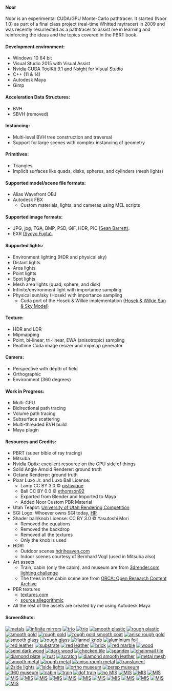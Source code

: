
#### Noor
Noor is an experimental CUDA/GPU Monte-Carlo pathtracer.  It started (Noor 1.0) as part of a final class project (real-time Whitted raytracer) in 2009 and was recently resurrected as a pathtracer to assist me in learning and reinforcing the ideas and the topics covered in the PBRT book. 
 
#### Development environment:
* Windows 10 64 bit 
* Visual Studio 2015 with Visual Assist 
* Nvidia CUDA ToolKit 9.1 and Nsight for Visual Studio 
* C++ (11 & 14)
* Autodesk Maya
* Gimp 

#### Acceleration Data Structures:
* BVH
* SBVH (removed)

#### Instancing:
* Multi-level BVH tree construction and traversal
* Support for large scenes with complex instancing of geometry

#### Primitives:
* Triangles
* Implicit surfaces like quads, disks, spheres, and cylinders (mesh lights)

#### Supported model/scene file formats:
* Alias Wavefront OBJ
* Autodesk FBX
   * Custom materials, lights, and cameras using MEL scripts

#### Supported image formats:
* JPG, jpg, TGA, BMP, PSD, GIF, HDR, PIC [(Sean Barrett)](https://github.com/nothings/stb). 
* EXR [(Syoyo Fujita)](https://github.com/syoyo/tinyexr).

#### Supported lights:
* Environment lighting (HDR and physical sky)
* Distant lights
* Area lights
* Point lights
* Spot lights
* Mesh area lights (quad, sphere, and disk)
* Infinite/environment light with importance sampling
* Physical sun/sky (Hosek) with importance sampling  
   * Cuda port of the Hosek & Wilkie implementation [(Hosek & Wilkie Sun & Sky Model)](http://cgg.mff.cuni.cz/projects/SkylightModelling/)

#### Texture:
* HDR and LDR
* Mipmapping
* Point, bi-linear, tri-linear, EWA (anisotropic) sampling
* Realtime Cuda image resizer and mipmap generator

#### Camera:
* Perspective with depth of field
* Orthographic
* Environment (360 degrees)

#### Work in Progress:
* Multi-GPU
* Bidirectional path tracing
* Volume path tracing
* Subsurface scattering
* Multi-threaded BVH build
* Maya plugin

#### Resources and Credits: 
* PBRT (super bible of ray tracing)
* Mitsuba
* Nvidia Optix: excellent resource on the GPU side of things
* Solid Angle Arnold Renderer: ground truth
* Octane Renderer: ground truth
* Pixar Luxo Jr. and Luxo Ball License: 
   * Lamp CC BY 3.0 © [pistiwique](https://www.blendswap.com/blends/view/75677)
   * Ball CC BY 0.0 © [ethomson92](https://www.blendswap.com/blends/view/91066) 
   * Exported from Blender and Imported to Maya	
   * Added Noor Custom PBR Material
* Utah Teapot: [University of Utah Rendering Competition](https://graphics.cs.utah.edu/trc/)
* SGI Logo: Whoever owns SGI today, [HP](https://www.hpe.com/us/en/solutions/hpc-high-performance-computing.html)
* Shader ball/knob License: CC BY 3.0 © Yasutoshi Mori
   * Removed the equations
   * Removed the backdrop
   * Removed all the textures
   * Only the knob is used
* HDRI 
   * Outdoor scenes [hdriheaven.com](https://hdriheaven.com)
   * Indoor scenes courtesy of Bernhard Vogl (used in Mitsuba also)
* Art assets
   * Train, cabin (only the cabin), and museum are from [3drender.com lighting challenge](http://www.3drender.com/challenges/)
   * The trees in the cabin scene are from [ORCA: Open Research Content Archive](https://developer.nvidia.com/orca/speedtree)
* PBR textures
   * [textures.com](https://textures.com)
   * [source allegorithmic](https://source.allegorithmic.com/)
* All the rest of the assets are created by me using Autodesk Maya

#### ScreenShots:
[![metals](screenshots/50percent/metals.jpg "metals")](screenshots/100percent/metal.jpg)
[![infinite mirrors](screenshots/50percent/screenshot-12-06-2018-15-57-25.jpg "infinite mirrors")](screenshots/100percent/screenshot-12-06-2018-15-57-25.jpg)
[![trio](screenshots/50percent/screenshot-07-06-2018-11-47-47.jpg "smooth plastic")](screenshots/100percent/screenshot-07-06-2018-11-47-47.jpg)
[![trio](screenshots/50percent/screenshot-07-06-2018-14-19-36.jpg "smooth plastic")](screenshots/100percent/screenshot-07-06-2018-14-19-36.jpg)
[![smooth plastic](screenshots/50percent/screenshot-23-05-2018-10-05-35.jpg "smooth plastic")](screenshots/100percent/screenshot-23-05-2018-10-05-35.jpg)
[![rough plastic](screenshots/50percent/screenshot-23-05-2018-10-08-01.jpg "rough plastic")](screenshots/100percent/screenshot-23-05-2018-10-08-01.jpg)
[![smooth gold](screenshots/50percent/screenshot-22-05-2018-13-28-56.jpg "smooth gold")](screenshots/100percent/screenshot-22-05-2018-13-28-56.jpg)
[![rough gold](screenshots/50percent/screenshot-22-05-2018-13-27-03.jpg "rough gold")](screenshots/100percent/screenshot-22-05-2018-13-27-03.jpg)
[![rough gold smooth coat](screenshots/50percent/screenshot-22-05-2018-13-13-45.jpg "rough gold smoothcoating")](screenshots/100percent/screenshot-22-05-2018-13-13-45.jpg)
[![aniso rough gold](screenshots/50percent/screenshot-23-05-2018-10-15-17.jpg "anisotropic rough gold")](screenshots/100percent/screenshot-23-05-2018-10-15-17.jpg)
[![smooth glass](screenshots/50percent/screenshot-21-05-2018-13-47-19.jpg "smooth glass")](screenshots/100percent/screenshot-21-05-2018-13-47-19.jpg)
[![rough glass](screenshots/50percent/screenshot-29-05-2018-18-30-13.jpg "rough glass")](screenshots/100percent/screenshot-29-05-2018-18-30-13.jpg)
[![flannel knob](screenshots/50percent/screenshot-21-05-2018-12-46-57.jpg "flannel")](screenshots/100percent/screenshot-21-05-2018-12-46-57.jpg)
[![aluminium foil](screenshots/50percent/screenshot-21-05-2018-13-09-10.jpg "aluminium foil")](screenshots/100percent/screenshot-21-05-2018-13-09-10.jpg)
[![red leather](screenshots/50percent/screenshot-21-05-2018-14-21-41.jpg)](screenshots/100percent/screenshot-21-05-2018-14-21-41.jpg)
[![substrate](screenshots/50percent/screenshot-22-05-2018-15-44-15.jpg)](screenshots/100percent/screenshot-22-05-2018-15-44-15.jpg)
[![red leather](screenshots/50percent/screenshot-23-05-2018-14-34-53.jpg)](screenshots/100percent/screenshot-23-05-2018-14-34-53.jpg)
[![brick](screenshots/50percent/screenshot-23-05-2018-14-35-44.jpg)](screenshots/100percent/screenshot-23-05-2018-14-35-44.jpg)
[![red marble](screenshots/50percent/screenshot-23-05-2018-15-31-13.jpg)](screenshots/100percent/screenshot-23-05-2018-15-31-13.jpg)
[![wood](screenshots/50percent/screenshot-23-05-2018-15-34-58.jpg)](screenshots/100percent/screenshot-23-05-2018-15-34-58.jpg)
[![semi dark wood](screenshots/50percent/screenshot-23-05-2018-15-38-04.jpg)](screenshots/100percent/screenshot-23-05-2018-15-38-04.jpg)
[![dark wood](screenshots/50percent/screenshot-23-05-2018-15-39-32.jpg)](screenshots/100percent/screenshot-23-05-2018-15-39-32.jpg)
[![checked tile](screenshots/50percent/screenshot-23-05-2018-15-46-56.jpg)](screenshots/100percent/screenshot-23-05-2018-15-46-56.jpg)
[![spandex](screenshots/50percent/screenshot-23-05-2018-15-51-09.jpg)](screenshots/100percent/screenshot-23-05-2018-15-51-09.jpg)
[![chainmail tile](screenshots/50percent/screenshot-23-05-2018-15-58-59.jpg)](screenshots/100percent/screenshot-23-05-2018-15-58-59.jpg)
[![diamond plate](screenshots/50percent/screenshot-23-05-2018-15-56-55.jpg)](screenshots/100percent/screenshot-23-05-2018-15-56-55.jpg)
[![rust](screenshots/50percent/screenshot-29-05-2018-13-18-04.jpg)](screenshots/100percent/screenshot-29-05-2018-13-18-04.jpg)
[![scratch](screenshots/50percent/screenshot-29-05-2018-14-21-34.jpg)](screenshots/100percent/screenshot-29-05-2018-14-21-34.jpg)
[![diamond smooth leather](screenshots/50percent/screenshot-29-05-2018-15-12-52.jpg)](screenshots/100percent/screenshot-29-05-2018-15-12-52.jpg)
[![metal mesh](screenshots/50percent/screenshot-29-05-2018-16-00-16.jpg)](screenshots/100percent/screenshot-29-05-2018-16-00-16.jpg)
[![smooth metal](screenshots/50percent/screenshot-23-05-2018-10-28-41.jpg)](screenshots/100percent/screenshot-23-05-2018-10-28-41.jpg)
[![rough metal](screenshots/50percent/screenshot-23-05-2018-10-32-29.jpg)](screenshots/100percent/screenshot-23-05-2018-10-32-29.jpg)
[![aniso rough metal](screenshots/50percent/screenshot-23-05-2018-10-27-41.jpg)](screenshots/100percent/screenshot-23-05-2018-10-27-41.jpg)
[![translucent](screenshots/50percent/screenshot-23-05-2018-11-56-01.jpg)](screenshots/100percent/screenshot-23-05-2018-11-56-01.jpg)
[![2side lights](screenshots/50percent/screenshot-23-05-2018-12-13-36.jpg)](screenshots/100percent/screenshot-23-05-2018-12-13-36.jpg)
[![1side lights](screenshots/50percent/screenshot-23-05-2018-12-14-17.jpg)](screenshots/100percent/screenshot-23-05-2018-12-14-17.jpg)
[![ortho museum](screenshots/50percent/screenshot-23-05-2018-12-46-45.jpg "orthographic camera")](screenshots/100percent/screenshot-23-05-2018-12-46-45.jpg)
[![persp museum](screenshots/50percent/screenshot-23-05-2018-12-49-44.jpg "perspective camera")](screenshots/100percent/screenshot-23-05-2018-12-49-44.jpg)
[![360 museum](screenshots/50percent/screenshot-23-05-2018-12-52-59.jpg "360/environment camera")](screenshots/100percent/screenshot-23-05-2018-12-52-59.jpg)
[![cabin](screenshots/50percent/screenshot-23-05-2018-13-26-10.jpg "instanced trees, shadow catcher, composit")](screenshots/100percent/screenshot-23-05-2018-13-26-10.jpg)
[![train](screenshots/50percent/screenshot-23-05-2018-14-12-20.jpg "pinhole camera")](screenshots/100percent/screenshot-23-05-2018-14-12-20.jpg)
[![dof train](screenshots/50percent/screenshot-23-05-2018-14-19-09.jpg "DOF thin lens")](screenshots/100percent/screenshot-23-05-2018-14-19-09.jpg)
[![no MIS](screenshots/50percent/screenshot-26-05-2018-15-47-11.jpg "veach no MIS")](screenshots/100percent/screenshot-26-05-2018-15-47-11.jpg)
[![MIS](screenshots/50percent/screenshot-26-05-2018-15-47-17.jpg "veach MIS")](screenshots/100percent/screenshot-26-05-2018-15-47-17.jpg)
[![MIS](screenshots/50percent/screenshot-26-05-2018-18-14-15.jpg "indoors studio")](screenshots/100percent/screenshot-26-05-2018-18-14-15.jpg)
[![MIS](screenshots/50percent/screenshot-26-05-2018-18-14-22.jpg "indoors studio importance sampled test")](screenshots/100percent/screenshot-26-05-2018-18-14-22.jpg)
[![MIS](screenshots/50percent/screenshot-26-05-2018-18-15-29.jpg "indoors")](screenshots/100percent/screenshot-26-05-2018-18-15-29.jpg)
[![MIS](screenshots/50percent/screenshot-26-05-2018-18-15-35.jpg "indoors importance sampled test")](screenshots/100percent/screenshot-26-05-2018-18-15-35.jpg)
[![MIS](screenshots/50percent/screenshot-26-05-2018-18-18-04.jpg "outdoors")](screenshots/100percent/screenshot-26-05-2018-18-18-04.jpg)
[![MIS](screenshots/50percent/screenshot-26-05-2018-18-18-09.jpg "outdoors importance sampled test")](screenshots/100percent/screenshot-26-05-2018-18-18-09.jpg)
[![MIS](screenshots/50percent/screenshot-26-05-2018-18-25-14.jpg "hosek physical sun-sky mid day")](screenshots/100percent/screenshot-26-05-2018-18-25-14.jpg)
[![MIS](screenshots/50percent/screenshot-26-05-2018-18-25-20.jpg "hosek physical sun-sky mid day importance sampled test")](screenshots/100percent/screenshot-26-05-2018-18-25-20.jpg)
[![MIS](screenshots/50percent/screenshot-26-05-2018-18-25-28.jpg "hosek physical sun-sky noon")](screenshots/100percent/screenshot-26-05-2018-18-25-28.jpg)
[![MIS](screenshots/50percent/screenshot-26-05-2018-18-25-30.jpg "hosek physical sun-sky noon importance sampled test")](screenshots/100percent/screenshot-26-05-2018-18-25-30.jpg)
[![MIS](screenshots/50percent/screenshot-26-05-2018-18-25-38.jpg "hosek physical sun-sky evening")](screenshots/100percent/screenshot-26-05-2018-18-25-38.jpg)
[![MIS](screenshots/50percent/screenshot-26-05-2018-18-25-41.jpg "hosek physical sun-sky evening importance sampled test")](screenshots/100percent/screenshot-26-05-2018-18-25-41.jpg)
[![MIS](screenshots/50percent/screenshot-26-05-2018-18-25-51.jpg "hosek physical sun-sky sunset")](screenshots/100percent/screenshot-26-05-2018-18-25-51.jpg)
[![MIS](screenshots/50percent/screenshot-26-05-2018-18-25-54.jpg "hosek physical sun-sky sunset importance sampled test")](screenshots/100percent/screenshot-26-05-2018-18-25-54.jpg)
